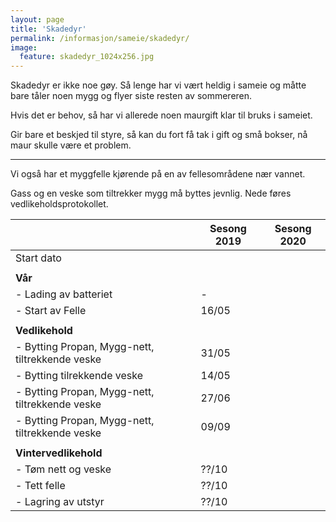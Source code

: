 ```yaml
---
layout: page
title: 'Skadedyr'
permalink: /informasjon/sameie/skadedyr/
image:
  feature: skadedyr_1024x256.jpg
---
```

Skadedyr er ikke noe gøy. Så lenge har vi vært heldig i sameie og måtte bare tåler noen mygg og flyer siste resten av sommereren.

Hvis det er behov, så har vi allerede noen maurgift klar til bruks i sameiet.

Gir bare et beskjed til styre, så kan du fort få tak i gift og små bokser, nå maur skulle være et problem.

---

Vi også har et myggfelle kjørende på en av fellesområdene nær vannet.

Gass og en veske som tiltrekker mygg må byttes jevnlig. Nede føres vedlikeholdsprotokollet.

|   | Sesong 2019 | Sesong 2020 |
|---|---|---|
| Start dato | | |
| | | |
| **Vår** | | |
| - Lading av batteriet | - | |
| - Start av Felle | 16/05 | |
| | | |
| **Vedlikehold** | | |
| - Bytting Propan, Mygg-nett, tiltrekkende veske | 31/05 | |
  - Bytting tilrekkende veske | 14/05 | |
| - Bytting Propan, Mygg-nett, tiltrekkende veske | 27/06 | |
| - Bytting Propan, Mygg-nett, tiltrekkende veske | 09/09 | |
| | | |
| **Vintervedlikehold** | | |
| - Tøm nett og veske | ??/10 | |
| - Tett felle | ??/10 | | 
| - Lagring av utstyr | ??/10 | |
